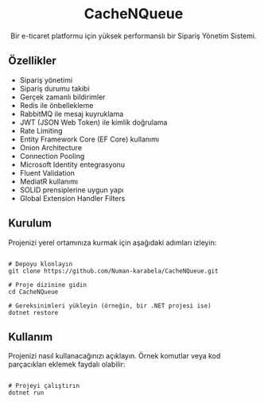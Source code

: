 <h1 align="center">CacheNQueue</h1>

<p align="center">
  Bir e-ticaret platformu için yüksek performanslı bir Sipariş Yönetim Sistemi.
</p> 

<h2 id="özellikler">Özellikler</h2>
<ul>
  <li>Sipariş yönetimi</li>
  <li>Sipariş durumu takibi</li>
  <li>Gerçek zamanlı bildirimler</li>
  <li>Redis ile önbellekleme</li>
  <li>RabbitMQ ile mesaj kuyruklama</li>
  <li>JWT (JSON Web Token) ile kimlik doğrulama</li>
  <li>Rate Limiting</li>
  <li>Entity Framework Core (EF Core) kullanımı</li>
  <li>Onion Architecture</li>
  <li>Connection Pooling</li>
  <li>Microsoft Identity entegrasyonu</li>
  <li>Fluent Validation</li>
  <li>MediatR kullanımı</li>
  <li>SOLID prensiplerine uygun yapı</li>
  <li>Global Extension Handler Filters</li>
</ul>

<h2 id="kurulum">Kurulum</h2>
<p>Projenizi yerel ortamınıza kurmak için aşağıdaki adımları izleyin:</p>

<pre><code>
# Depoyu klonlayın
git clone https://github.com/Numan-karabela/CacheNQueue.git

# Proje dizinine gidin
cd CacheNQueue

# Gereksinimleri yükleyin (örneğin, bir .NET projesi ise)
dotnet restore
</code></pre>

<h2 id="kullanım">Kullanım</h2>
<p>Projenizi nasıl kullanacağınızı açıklayın. Örnek komutlar veya kod parçacıkları eklemek faydalı olabilir:</p>

<pre><code>
# Projeyi çalıştırın
dotnet run
</code></pre>
 
